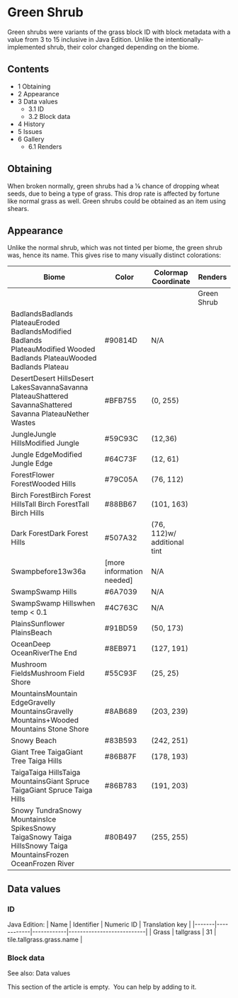 # Green Shrub
Green shrubs were variants of the grass block ID with block metadata with a value from 3 to 15 inclusive in Java Edition. Unlike the intentionally-implemented shrub, their color changed depending on the biome.

## Contents
- 1 Obtaining
- 2 Appearance
- 3 Data values
	- 3.1 ID
	- 3.2 Block data
- 4 History
- 5 Issues
- 6 Gallery
	- 6.1 Renders

## Obtaining
When broken normally, green shrubs had a 1⁄8 chance of dropping wheat seeds, due to being a type of grass. This drop rate is affected by fortune like normal grass as well. Green shrubs could be obtained as an item using shears.

## Appearance
Unlike the normal shrub, which was not tinted per biome, the green shrub was, hence its name. This gives rise to many visually distinct colorations:

| Biome                                                                                                                   | Color                     | Colormap Coordinate         | Renders     |
|-------------------------------------------------------------------------------------------------------------------------|---------------------------|-----------------------------|-------------|
|                                                                                                                         |                           |                             | Green Shrub |
| BadlandsBadlands PlateauEroded BadlandsModified Badlands PlateauModified Wooded Badlands PlateauWooded Badlands Plateau | #90814D                   | N/A                         |             |
| DesertDesert HillsDesert LakesSavannaSavanna PlateauShattered SavannaShattered Savanna PlateauNether Wastes             | #BFB755                   | (0, 255)                    |             |
| JungleJungle HillsModified Jungle                                                                                       | #59C93C                   | (12,36)                     |             |
| Jungle EdgeModified Jungle Edge                                                                                         | #64C73F                   | (12, 61)                    |             |
| ForestFlower ForestWooded Hills                                                                                         | #79C05A                   | (76, 112)                   |             |
| Birch ForestBirch Forest HillsTall Birch ForestTall Birch Hills                                                         | #88BB67                   | (101, 163)                  |             |
| Dark ForestDark Forest Hills                                                                                            | #507A32                   | (76, 112)w/ additional tint |             |
| Swampbefore13w36a                                                                                                       | [more information needed] | N/A                         |             |
| SwampSwamp Hills                                                                                                        | #6A7039                   | N/A                         |             |
| SwampSwamp Hillswhen temp < 0.1                                                                                         | #4C763C                   | N/A                         |             |
| PlainsSunflower PlainsBeach                                                                                             | #91BD59                   | (50, 173)                   |             |
| OceanDeep OceanRiverThe End                                                                                             | #8EB971                   | (127, 191)                  |             |
| Mushroom FieldsMushroom Field Shore                                                                                     | #55C93F                   | (25, 25)                    |             |
| MountainsMountain EdgeGravelly MountainsGravelly Mountains+Wooded Mountains Stone Shore                                 | #8AB689                   | (203, 239)                  |             |
| Snowy Beach                                                                                                             | #83B593                   | (242, 251)                  |             |
| Giant Tree TaigaGiant Tree Taiga Hills                                                                                  | #86B87F                   | (178, 193)                  |             |
| TaigaTaiga HillsTaiga MountainsGiant Spruce TaigaGiant Spruce Taiga Hills                                               | #86B783                   | (191, 203)                  |             |
| Snowy TundraSnowy MountainsIce SpikesSnowy TaigaSnowy Taiga HillsSnowy Taiga MountainsFrozen OceanFrozen River          | #80B497                   | (255, 255)                  |             |

## Data values
### ID
Java Edition:
| Name  | Identifier | Numeric ID | Translation key           |
|-------|------------|------------|---------------------------|
| Grass | tallgrass  | 31         | tile.tallgrass.grass.name |

### Block data
See also: Data values


  

This section of the article is empty. 
You can help by adding to it.


